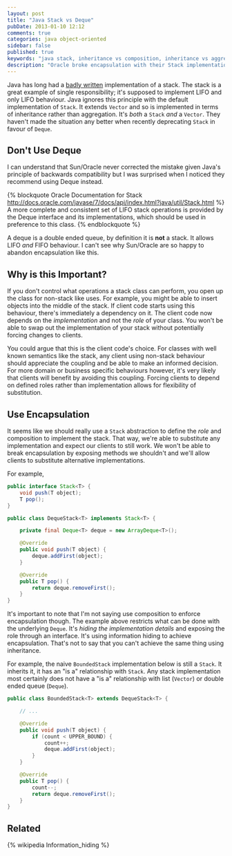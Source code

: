 ```yaml
---
layout: post
title: "Java Stack vs Deque"
pubDate: 2013-01-10 12:12
comments: true
categories: java object-oriented
sidebar: false
published: true
keywords: "java stack, inheritance vs composition, inheritance vs aggregation, deque, LIFO, FIFO"
description: "Oracle broke encapsulation with their Stack implementation and haven't bothered fixing it and instead recommend using Deque instead."
---
```


Java has long had a [badly written](/blog/2009/01/24/inheritance-vs-composition/) implementation of a stack. The stack is a great example of single responsibility; it's supposed to implement LIFO and only LIFO behaviour. Java ignores this principle with the default implementation of `Stack`. It extends `Vector` and so is implemented in terms of inheritance rather than aggregation. It's _both_ a `Stack` *and* a `Vector`. They haven't made the situation any better when recently deprecating `Stack` in favour of `Deque`.

<!-- more -->

## Don't Use Deque

I can understand that Sun/Oracle never corrected the mistake given Java's principle of backwards compatibility but I was surprised when I noticed they recommend using Deque instead.

{% blockquote Oracle Documentation for Stack http://docs.oracle.com/javase/7/docs/api/index.html?java/util/Stack.html %}
A more complete and consistent set of LIFO stack operations is provided by the Deque interface and its implementations, which should be used in preference to this class.
{% endblockquote %}


A deque is a double ended queue, by definition it is **not** a stack. It allows LIFO *and* FIFO behaviour. I can't see why Sun/Oracle are so happy to abandon encapsulation like this.


## Why is this Important?

If you don't control what operations a stack class can perform, you open up the class for non-stack like uses. For example, you might be able to insert objects into the middle of the stack. If client code starts using this behaviour, there's immediately a  dependency on it. The client code now depends on the _implementation_ and not the _role_ of your class. You won't be able to swap out the implementation of your stack without potentially forcing changes to clients.

You could argue that this is the client code's choice. For classes with well known semantics like the stack, any client using non-stack behaviour should appreciate the coupling and be able to make an informed decision. For more domain or business specific behaviours however, it's very likely that clients will benefit by avoiding this coupling. Forcing clients to depend on defined roles rather than implementation allows for flexibility of substitution.


## Use Encapsulation

It seems like we should really use a `Stack` abstraction to define the _role_ and composition to implement the stack. That way, we're able to substitute any implementation and expect our clients to still work. We won't be able to break encapsulation by exposing methods we shouldn't and we'll allow clients to substitute alternative implementations.

For example,

``` java
public interface Stack<T> {
    void push(T object);
    T pop();
}
```
``` java
public class DequeStack<T> implements Stack<T> {

    private final Deque<T> deque = new ArrayDeque<T>();

    @Override
    public void push(T object) {
        deque.addFirst(object);
    }

    @Override
    public T pop() {
        return deque.removeFirst();
    }
}
```
It's important to note that I'm not saying use composition to enforce encapsulation though. The example above restricts what can be done with the underlying `Deque`. It's _hiding the implementation details_ and exposing the role through an interface. It's using information hiding to achieve encapsulation. That's not to say that you can't achieve the same thing using inheritance.

For example, the naive `BoundedStack` implementation below is still a `Stack`. It inherits it, it has an "is a" relationship with `Stack`. Any stack implementation most certainly does not have a "is a" relationship with list (`Vector`) or double ended queue (`Deque`).

``` java
public class BoundedStack<T> extends DequeStack<T> {

    // ...

    @Override
    public void push(T object) {
        if (count < UPPER_BOUND) {
            count++;
            deque.addFirst(object);
        }
    }

    @Override
    public T pop() {
        count--;
        return deque.removeFirst();
    }
}
```
## Related

{% wikipedia Information_hiding %}

